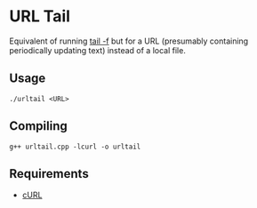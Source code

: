 URL Tail
=============

Equivalent of running [tail -f](https://en.wikipedia.org/wiki/Tail_(Unix)) but for a URL (presumably containing periodically updating text) instead of a local file.

Usage
-----

`./urltail <URL>`

Compiling
---------

`g++ urltail.cpp -lcurl -o urltail`

Requirements
------------

* [cURL](http://curl.haxx.se/)